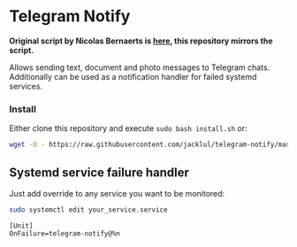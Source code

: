 # Telegram Notify

**Original script by Nicolas Bernaerts is [here](https://github.com/NicolasBernaerts/debian-scripts/tree/master/telegram), this repository mirrors the script.**

Allows sending text, document and photo messages to Telegram chats.
Additionally can be used as a notification handler for failed systemd services.

### Install

Either clone this repository and execute `sudo bash install.sh` or:

```bash
wget -O - https://raw.githubusercontent.com/jacklul/telegram-notify/master/install.sh | sudo bash
```

## Systemd service failure handler

Just add override to any service you want to be monitored:

```bash
sudo systemctl edit your_service.service
```

```
[Unit]
OnFailure=telegram-notify@%n
```
